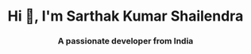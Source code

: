 <h1 align="center">Hi 👋, I'm Sarthak Kumar Shailendra</h1>
<h3 align="center">A passionate developer from India</h3>

<!--
**sarthak-kumar-shailendra/sarthak-kumar-shailendra** is a ✨ _special_ ✨ repository because its `README.md` (this file) appears on your GitHub profile.

Here are some ideas to get you started:

- 🔭 I’m currently working on ...
- 🌱 I’m currently learning ...
- 👯 I’m looking to collaborate on ...
- 🤔 I’m looking for help with ...
- 💬 Ask me about ...
- 📫 How to reach me: ...
- 😄 Pronouns: ...
- ⚡ Fun fact: ...
-->
